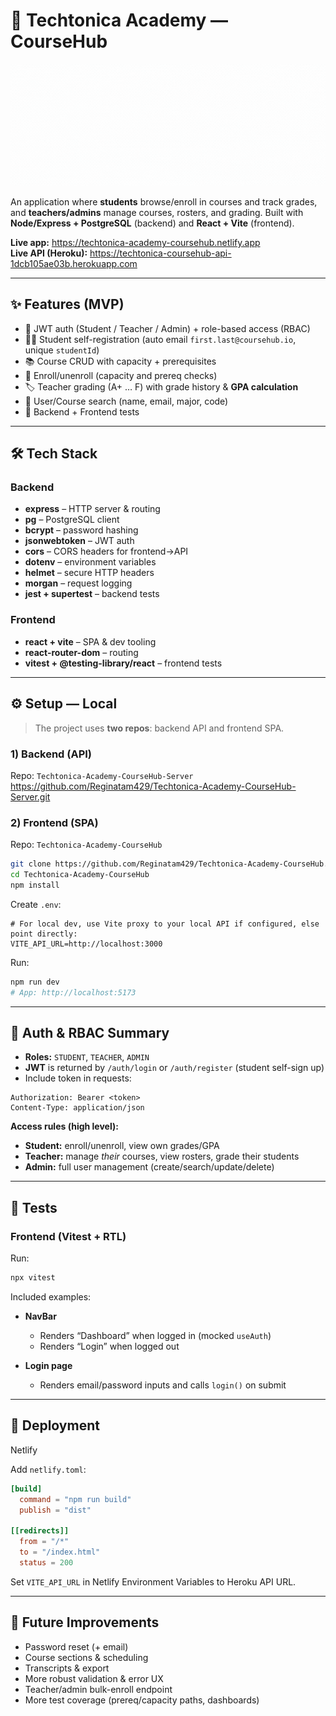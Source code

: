 # 🏫 Techtonica Academy — CourseHub

![](public/logo.gif)

An application where **students** browse/enroll in courses and track grades, and **teachers/admins** manage courses, rosters, and grading. Built with **Node/Express + PostgreSQL** (backend) and **React + Vite** (frontend).

**Live app:** https://techtonica-academy-coursehub.netlify.app  
**Live API (Heroku):** https://techtonica-coursehub-api-1dcb105ae03b.herokuapp.com

---

## ✨ Features (MVP)

- 🔐 JWT auth (Student / Teacher / Admin) + role-based access (RBAC)
- 👩‍🎓 Student self-registration (auto email `first.last@coursehub.io`, unique `studentId`)
- 📚 Course CRUD with capacity + prerequisites
- 📝 Enroll/unenroll (capacity and prereq checks)
- 🏷️ Teacher grading (A+ … F) with grade history & **GPA calculation**
- 🔎 User/Course search (name, email, major, code)
- 🧪 Backend + Frontend tests

---

## 🛠 Tech Stack

### Backend

- **express** – HTTP server & routing  
- **pg** – PostgreSQL client  
- **bcrypt** – password hashing  
- **jsonwebtoken** – JWT auth  
- **cors** – CORS headers for frontend→API  
- **dotenv** – environment variables  
- **helmet** – secure HTTP headers  
- **morgan** – request logging  
- **jest + supertest** – backend tests

### Frontend

- **react + vite** – SPA & dev tooling  
- **react-router-dom** – routing  
- **vitest + @testing-library/react** – frontend tests

---

## ⚙️ Setup — Local

> The project uses **two repos**: backend API and frontend SPA.

### 1) Backend (API)

Repo: `Techtonica-Academy-CourseHub-Server`
https://github.com/Reginatam429/Techtonica-Academy-CourseHub-Server.git


### 2) Frontend (SPA)

Repo: `Techtonica-Academy-CourseHub`

```bash
git clone https://github.com/Reginatam429/Techtonica-Academy-CourseHub.git
cd Techtonica-Academy-CourseHub
npm install
```

Create `.env`:

```env
# For local dev, use Vite proxy to your local API if configured, else point directly:
VITE_API_URL=http://localhost:3000
```

Run:

```bash
npm run dev
# App: http://localhost:5173
```

---

## 🔐 Auth & RBAC Summary

- **Roles:** `STUDENT`, `TEACHER`, `ADMIN`
- **JWT** is returned by `/auth/login` or `/auth/register` (student self-sign up)
- Include token in requests:

```
Authorization: Bearer <token>
Content-Type: application/json
```

**Access rules (high level):**

- **Student:** enroll/unenroll, view own grades/GPA
- **Teacher:** manage *their* courses, view rosters, grade their students
- **Admin:** full user management (create/search/update/delete)

---

## 🧪 Tests


### Frontend (Vitest + RTL)

Run:

```bash
npx vitest
```

Included examples:

- **NavBar**
  - Renders “Dashboard” when logged in (mocked `useAuth`)
  - Renders “Login” when logged out

- **Login page**
  - Renders email/password inputs and calls `login()` on submit

---

## 🚀 Deployment

 Netlify

Add `netlify.toml`:

```toml
[build]
  command = "npm run build"
  publish = "dist"

[[redirects]]
  from = "/*"
  to = "/index.html"
  status = 200
```

Set `VITE_API_URL` in Netlify Environment Variables to Heroku API URL.

---

## 🔮 Future Improvements

- Password reset (+ email)
- Course sections & scheduling
- Transcripts & export
- More robust validation & error UX
- Teacher/admin bulk-enroll endpoint
- More test coverage (prereq/capacity paths, dashboards)